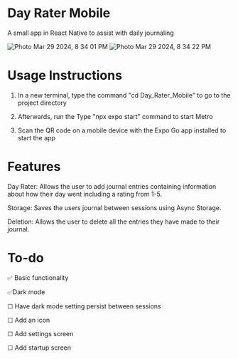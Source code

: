 # Day Rater Mobile
A small app in React Native to assist with daily journaling

![Photo Mar 29 2024, 8 34 01 PM](https://github.com/JorgeAgue/Day-Rater/assets/98124296/ba90b405-c2dc-40ac-ac9b-2c16a3c9df9f)
![Photo Mar 29 2024, 8 34 22 PM](https://github.com/JorgeAgue/Day-Rater/assets/98124296/7bdcecdb-b281-4671-a4db-1ba0e087ab42)
# Usage Instructions
1. In a new terminal, type the command  "cd Day_Rater_Mobile" to go to the project directory

2. Afterwards, run the Type "npx expo start" command to start Metro

3. Scan the QR code on a mobile device with the Expo Go app installed to start the app

# Features
Day Rater: Allows the user to add journal entries containing information about how their day went including a rating from 1-5.

Storage: Saves the users journal between sessions using Async Storage.

Deletion: Allows the user to delete all the entries they have made to their journal.

# To-do
✅ Basic functionality

✅Dark mode

☐ Have dark mode setting persist between sessions

☐ Add an icon

☐ Add settings screen

☐ Add startup screen
